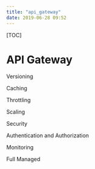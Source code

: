 ```yaml
---
title: "api_gateway"
date: 2019-06-28 09:52
---
```

[TOC]



# API Gateway

Versioning

Caching

Throttling

Scaling

Security

Authentication and Authorization

Monitoring

Full Managed











